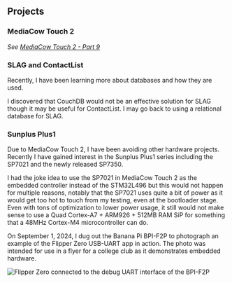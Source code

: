 

## Projects

### MediaCow Touch 2
*See [MediaCow Touch 2 - Part 9](../mct2_p9/)*

### SLAG and ContactList
Recently, I have been learning more about databases and how they are used. 

I discovered that CouchDB would not be an effective solution for SLAG though it may be useful for ContactList. I may go back to using a relational database for SLAG. 

### Sunplus Plus1
Due to MediaCow Touch 2, I have been avoiding other hardware projects. Recently I have gained interest in the Sunplus Plus1 series including the SP7021 and the newly released SP7350.

I had the joke idea to use the SP7021 in MediaCow Touch 2 as the embedded controller instead of the STM32L496 but this would not happen for multiple reasons, notably that the SP7021 uses quite a bit of power as it would get too hot to touch from my testing, even at the bootloader stage. Even with tons of optimization to lower power usage, it still would not make sense to use a Quad Cortex-A7 + ARM926 + 512MB RAM SiP for something that a 48MHz Cortex-M4 microcontroller can do.

On September 1, 2024, I dug out the Banana Pi BPI-F2P to photograph an example of the Flipper Zero USB-UART app in action. The photo was intended for use in a flyer for a college club as it demonstrates embedded hardware.


<image src="/static/pages/blog/wk36_2024/sp7021_flipper_thumb.webp" title="Flipper Zero connected to the debug UART interface of the BPI-F2P"/>

